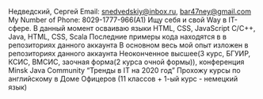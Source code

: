 Недведский, Сергей
Email: snedvedskiy@inbox.ru, bar47ney@gmail.com My Number of Phone: 8029-1777-966(A1)
Ищу себя и свой Way в IT-сфере. В данный момент осваиваю языки HTML, CSS, JavaScript
C/C++, Java, HTML, CSS, Scala</li>
Последние примеры кода находятся в в репозиториях данного аккаунта
В основном весь мой опыт изложен в репозиториях данного аккаунта
Неоконченное высшее(3 курс, БГУИР, КСИС, ВМСИС, заочная форма(2 курса очной формы)), конференция Minsk Java Community “Тренды в IT на 2020 год”
Прохожу курсы по английскому в Доме Офицеров (11 классов + 1-ый курс - немецкий язык)
